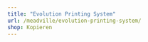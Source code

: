 ```yaml
---
title: "Evolution Printing System"
url: /meadville/evolution-printing-system/
shop: Kopieren
---
```

